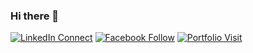 ### **Hi there 👋**
[![LinkedIn Connect](https://img.shields.io/badge/%20-Connect-black?color=14171A&labelColor=212121&logo=linkedin&logoColor=ffffff)](https://www.linkedin.com/in/naowas/)
[![Facebook Follow](https://img.shields.io/badge/%20-Connect-black?color=14171A&labelColor=1976d2&logo=facebook&logoColor=ffffff)](https://www.facebook.com/naowas.morshed/)
[![Portfolio Visit](https://img.shields.io/badge/%20-Portfolio-black?color=14171A&labelColor=1976d2&logo=portfolio&logoColor=ffffff)](https://www.naowas.live/)
